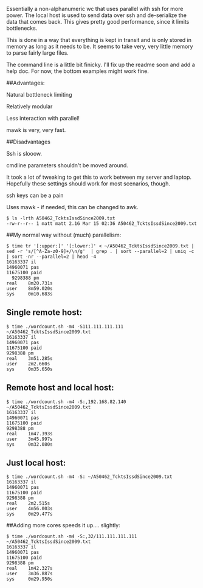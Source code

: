 Essentially a non-alphanumeric wc that uses parallel with ssh for more power. The local host is used to send data over ssh and de-serialize the data that comes back.  This gives pretty good performance, since it limits bottlenecks.

This is done in a way that everything is kept in transit and is only stored in memory as long as it needs to be.  It seems to take very, very little memory to parse fairly large files.

The command line is a little bit finicky. I'll fix up the readme soon and add a help doc. For now, the bottom examples might work fine.

##Advantages:

Natural bottleneck limiting

Relatively modular

Less interaction with parallel!

mawk is very, very fast.

##Disadvantages

Ssh is slooow.

cmdline parameters shouldn't be moved around.

It took a lot of tweaking to get this to work between my server and laptop. Hopefully these settings should work for most  scenarios, though.

ssh keys can be a pain

Uses mawk - if needed, this can be changed to awk.

```
$ ls -lrth A50462_TcktsIssdSince2009.txt 
-rw-r--r-- 1 matt matt 2.1G Mar 15 02:36 A50462_TcktsIssdSince2009.txt
```

##My normal way without (much) parallelism:
```
$ time tr '[:upper:]' '[:lower:]' < ~/A50462_TcktsIssdSince2009.txt | sed -r 's/[^A-Za-z0-9]+/\n/g'  | grep . | sort --parallel=2 | uniq -c | sort -nr --parallel=2 | head -4                                                        
16163337 il
14960071 pas
11675100 paid
  9298388 pm
real    8m20.731s
user    8m59.020s
sys     0m10.683s
```

## Single remote host:
```
$ time ./wordcount.sh -m4 -S111.111.111.111 ~/A50462_TcktsIssdSince2009.txt 
16163337 il
14960071 pas
11675100 paid
9298388 pm
real    3m51.285s
user    2m2.660s
sys     0m35.650s
```

## Remote host and local host:
```
$ time ./wordcount.sh -m4 -S:,192.168.82.140 ~/A50462_TcktsIssdSince2009.txt 
16163337 il
14960071 pas
11675100 paid
9298388 pm
real    1m47.393s
user    3m45.997s
sys     0m32.080s
```

## Just local host:
```
$ time ./wordcount.sh -m4 -S: ~/A50462_TcktsIssdSince2009.txt 
16163337 il
14960071 pas
11675100 paid
9298388 pm
real    2m2.515s
user    4m56.003s
sys     0m29.477s
```

##Adding more cores speeds it up.... slightly:
```
$ time ./wordcount.sh -m4 -S:,32/111.111.111.111 ~/A50462_TcktsIssdSince2009.txt 
16163337 il
14960071 pas
11675100 paid
9298388 pm
real    1m42.327s
user    3m36.887s
sys     0m29.950s
```
